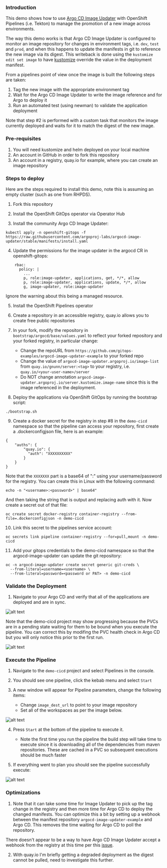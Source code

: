 ### Introduction

This demo shows how to use [Argo CD Image Updater](https://argocd-image-updater.readthedocs.io/en/stable) with OpenShift Pipelines (i.e. Tekton) to manage the promotion of a new image across environments.

The way this demo works is that Argo CD Image Updater is configured to monitor an image repository for changes in environment tags, i.e. `dev`, `test` and `prod`, and when this happens to update the manifests in git to reference the new image via its digest. This writeback is done using the `kustomize edit set image` to have [kustomize](https://kustomize.io) override the value in the deployment manifest.

From a pipelines point of view once the image is built the following steps are taken:
1. Tag the new image with the appropriate environment tag
2. Wait for the Argo CD Image Updater to write the image reference and for Argo to deploy it
3. Run an automated test (using newman) to validate the application deployment

Note that step #2 is performed with a custom task that monitors the image currently deployed and waits for it to match the digest of the new image.

### Pre-requisites

1. You will need kustomize and helm deployed on your local machine
2. An account in GitHub in order to fork this repository
3. An account in a registry, quay.io for example, where you can create an image repository

### Steps to deploy

Here are the steps required to install this demo, note this is assuming an empty cluster (such as one from RHPDS).

1. Fork this repository

2. Install the OpenShift GitOps operator via Operator Hub

3. Install the community Argo CD Image Updater:

```
kubectl apply -n openshift-gitops -f https://raw.githubusercontent.com/argoproj-labs/argocd-image-updater/stable/manifests/install.yaml
```

4. Update the permissions for the image updater in the argocd CR in openshift-gitops:

```
	rbac:
	  policy: |
		...
		p, role:image-updater, applications, get, */*, allow
		p, role:image-updater, applications, update, */*, allow
		g, image-updater, role:image-updater
```

Ignore the warning about this being a managed resource.

5. Install the OpenShift Pipelines operator

6. Create a repository in an accessible registry, quay.io allows you to create free public repositories

7. In your fork, modify the repository in `bootstrap/argocd/base/values.yaml` to reflect your forked repository and your forked registry, in particular change:

	* Change the repoURL from `https://github.com/gitops-examples/argocd-image-updater-example` to your forked repo
	* Change the value of `argocd-image-updater.argoproj.io/image-list` from `quay.io/gnunn/server:<tag>` to your registry, i.e. `quay.io/<your-user-name>/server`
	* Do NOT change annotation `argocd-image-updater.argoproj.io/server.kustomize.image-name` since this is the image referenced in the deployment.

8. Deploy the applications via OpenShift GitOps by running the bootstrap script:

```./bootstrap.sh```

9. Create a docker secret for the registry in step #8 in the `demo-cicd` namespace so that the pipeline can access your repository, first create a .dockerconfigjson file, here is an example:

```
{
	"auths": {
		"quay.io": {
		  "auth": "XXXXXXXXXX"
		}
	}
}
```

Note that the `XXXXXXX` part is a base64 of "<username>:<password>" using your username/password for the registry. You can create this in Linux with the following command:

```
echo -n "<username>:<password>" | base64"
```
And then taking the string that is output and replacing auth with it. Now create a secret out of that file:

```
oc create secret docker-registry container-registry --from-file=.dockerconfigjson -n demo-cicd
```

10. Link this secret to the pipelines service account:

```
oc secrets link pipeline container-registry --for=pull,mount -n demo-cicd
```

11. Add your gitops credentials to the demo-cicd namespace so that the argocd-image-updater can update the git repository:

```
oc -n argocd-image-updater create secret generic git-creds \
  --from-literal=username=<username> \
  --from-literal=password=<password or PAT> -n demo-cicd
```

### Validate the Deployment

1. Navigate to your Argo CD and verify that all of the applications are deployed and are in sync. 

![alt text](https://raw.githubusercontent.com/gitops-examples/argocd-image-updater-example/main/docs/img/argo-cd-app-status.png)	

Note that the demo-cicd project may show progressing because the PVCs are in a pending state waiting for them to be bound when you execute the pipeline. You can correct this by modifing the PVC health check in Argo CD but you will only notice this prior to the first run.

![alt text](https://raw.githubusercontent.com/gitops-examples/argocd-image-updater-example/main/docs/img/demo-cicd-progressing-details.png)	

### Execute the Pipeline

1. Navigate to the `demo-cicd` project and select Pipelines in the console.

2. You should see one pipeline, click the kebab menu and select `Start`

3. A new window will appear for Pipeline parameters, change the following items:

	* Change `image_dest_url` to point to your image repository
	* Set all of the workspaces as per the image below.

![alt text](https://raw.githubusercontent.com/gitops-examples/argocd-image-updater-example/main/docs/img/pipeline-workspaces.png)	

4. Press `Start` at the bottom of the pipeline to execute it.

	* Note the first time you run the pipeline the build step will take time to execute since it is downloading all of the dependencies from maven repositories. These are cached in a PVC so subsequent executions should be much faster

5. If everything went to plan you should see the pipeline successfully execute:

![alt text](https://raw.githubusercontent.com/gitops-examples/argocd-image-updater-example/main/docs/img/pipeline-success.png)	

### Optimizations

1. Note that it can take some time for Image Updater to pick up the tag change in the registry and then more time for Argo CD to deploy the changed manifests. You can optimize this a bit by setting up a webhook between the manifest repository `argocd-image-updater-example` and Argo CD. This removes the time waiting for Argo CD to poll the repository.

There doesn't appear to be a way to have Argo CD Image Updater accept a webhook from the registry at this time per this [issue](https://github.com/argoproj-labs/argocd-image-updater/issues/1).

2. With quay.io I'm briefly getting a degraded deployment as the digest cannot be pulled, need to investigate this further.